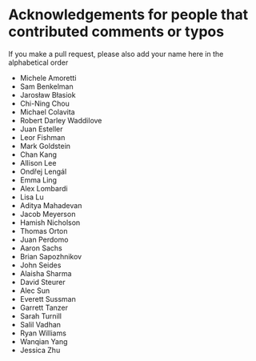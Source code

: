 # Acknowledgements for people that contributed comments or typos

If you make a pull request, please also add your name here in the alphabetical order

* Michele Amoretti
* Sam Benkelman
* Jarosław Błasiok
* Chi-Ning Chou
* Michael Colavita
* Robert Darley Waddilove
* Juan Esteller
* Leor Fishman
* Mark Goldstein
* Chan Kang
* Allison Lee
* Ondřej Lengál
* Emma Ling
* Alex Lombardi
* Lisa Lu
* Aditya Mahadevan
* Jacob Meyerson
* Hamish Nicholson
* Thomas Orton
* Juan Perdomo
* Aaron Sachs
* Brian Sapozhnikov
* John Seides
* Alaisha Sharma
* David Steurer
* Alec Sun
* Everett Sussman
* Garrett Tanzer
* Sarah Turnill
* Salil Vadhan
* Ryan Williams
* Wanqian Yang
* Jessica Zhu
